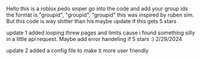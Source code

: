 Hello this is a roblox pedo sniper go into the code and add your group ids the format is "groupid", "groupid", "groupid" this was inspired by ruben sim. But this code is way shitter than his maybe update if this gets 5 stars


update 1 added looping threw pages and limits cause i found something silly in a little api request. Maybe add error handeling if 5 stars :) 2/29/2024

update 2 added a config file to make it more user friendly
